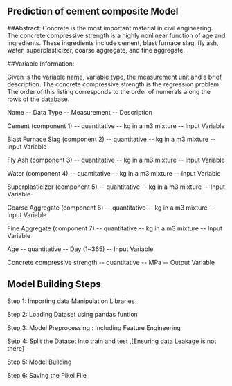 ## Prediction of cement composite Model


##Abstract: 
Concrete is the most important material in civil engineering. The 
concrete compressive strength is a highly nonlinear function of age and 
ingredients. These ingredients include cement, blast furnace slag, fly ash, 
water, superplasticizer, coarse aggregate, and fine aggregate.



##Variable Information:

Given is the variable name, variable type, the measurement unit and a brief description. 
The concrete compressive strength is the regression problem. The order of this listing 
corresponds to the order of numerals along the rows of the database. 

Name -- Data Type -- Measurement -- Description

Cement (component 1) -- quantitative -- kg in a m3 mixture -- Input Variable

Blast Furnace Slag (component 2) -- quantitative -- kg in a m3 mixture -- Input Variable

Fly Ash (component 3) -- quantitative -- kg in a m3 mixture -- Input Variable

Water (component 4) -- quantitative -- kg in a m3 mixture -- Input Variable

Superplasticizer (component 5) -- quantitative -- kg in a m3 mixture -- Input Variable

Coarse Aggregate (component 6) -- quantitative -- kg in a m3 mixture -- Input Variable

Fine Aggregate (component 7) -- quantitative -- kg in a m3 mixture -- Input Variable

Age -- quantitative -- Day (1~365) -- Input Variable

Concrete compressive strength -- quantitative -- MPa -- Output Variable 

## Model Building Steps

Step 1: Importing data Manipulation Libraries

Step 2: Loading Dataset using pandas funtion 

Step 3: Model Preprocessing : Including Feature Engineering

Setp 4: Split the Dataset into train and test ,[Ensuring data Leakage is not there]

Step 5: Model Building 

Step 6: Saving the Pikel File
